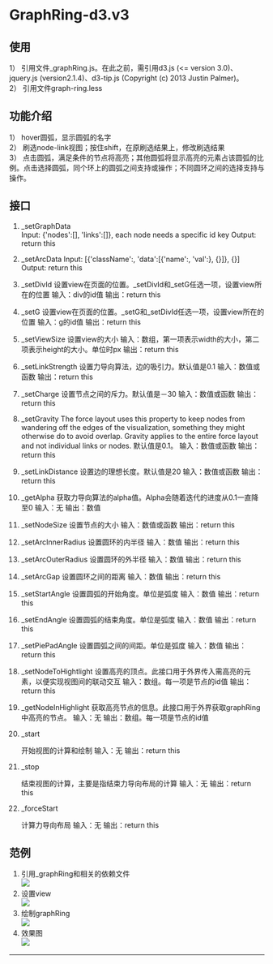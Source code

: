 # GraphRing-d3.v3

使用
------

1）	引用文件_graphRing.js。在此之前，需引用d3.js (<= version 3.0)、jquery.js (version2.1.4)、d3-tip.js (Copyright (c) 2013 Justin Palmer)。  
2）	引用文件graph-ring.less  

功能介绍
------

1）	hover圆弧，显示圆弧的名字  
2）	刷选node-link视图；按住shift，在原刷选结果上，修改刷选结果  
3）	点击圆弧，满足条件的节点将高亮；其他圆弧将显示高亮的元素占该圆弧的比例。点击选择圆弧，同个环上的圆弧之间支持或操作；不同圆环之间的选择支持与操作。  

接口
------

1)	_setGraphData  
    Input: {'nodes':[], 'links':[]}, each node needs a specific id key
    Output: return this
2)	_setArcData
    Input: [{'className':, 'data':[{'name':, 'val':}, {}]}, {}]
    Output: return this
3)	_setDivId
    设置view在页面的位置。_setDivId和_setG任选一项，设置view所在的位置
    输入：div的id值
    输出：return this
4)	_setG
    设置view在页面的位置。_setG和_setDivId任选一项，设置view所在的位置
    输入：g的id值
    输出：return this
5)	_setViewSize
    设置view的大小
    输入：数组，第一项表示width的大小，第二项表示height的大小。单位时px
    输出：return this
6)	_setLinkStrength
    设置力导向算法，边的吸引力。默认值是0.1
    输入：数值或函数
    输出：return this
7)	_setCharge
    设置节点之间的斥力。默认值是－30
    输入：数值或函数
    输出：return this
8)	_setGravity
    The force layout uses this property to keep nodes from wandering off the edges of the visualization, something they might otherwise do to avoid overlap. Gravity applies to the entire force layout and not individual links or nodes. 默认值是0.1。
    输入：数值或函数
    输出：return this
9)	_setLinkDistance
    设置边的理想长度。默认值是20
    输入：数值或函数
    输出：return this
10)	 _getAlpha
    获取力导向算法的alpha值。Alpha会随着迭代的进度从0.1一直降至0
    输入：无
    输出：数值
11)	 _setNodeSize
    设置节点的大小
    输入：数值或函数
    输出：return this
12)	_setArcInnerRadius
    设置圆环的内半径
    输入：数值
    输出：return this
13)	_setArcOuterRadius
    设置圆环的外半径
    输入：数值
    输出：return this
14)	_setArcGap
    设置圆环之间的距离
    输入：数值
    输出：return this
15)	_setStartAngle
    设置圆弧的开始角度。单位是弧度
    输入：数值
    输出：return this
16)	_setEndAngle
    设置圆弧的结束角度。单位是弧度
    输入：数值
    输出：return this
17)	_setPiePadAngle
    设置圆弧之间的间距。单位是弧度
    输入：数值
    输出：return this
18)	_setNodeToHightlight
    设置高亮的顶点。此接口用于外界传入需高亮的元素，以便实现视图间的联动交互
    输入：数组。每一项是节点的id值
    输出：return this
19)	_getNodeInHighlight
    获取高亮节点的信息。此接口用于外界获取graphRing中高亮的节点。
    输入：无
    输出：数组。每一项是节点的id值
20)	_start

    开始视图的计算和绘制
    输入：无
    输出：return this

21)	_stop  

    结束视图的计算，主要是指结束力导向布局的计算
    输入：无
    输出：return this

22)	_forceStart 

    计算力导向布局
    输入：无
    输出：return this

范例
------

1)	引用_graphRing和相关的依赖文件  
    ![][p1]
2)	设置view  
    ![][p2]
3)   绘制graphRing  
    ![][p3]
4)	效果图  
    ![][p4]

--------------------------------
[p1]:/img/p1.png
[p2]:/img/p2.png
[p3]:/img/p3.png
[p4]:/img/p4.png







